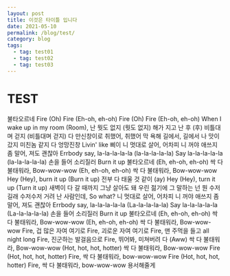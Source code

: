 ```yaml
---
layout: post
title: 이것은 타이틀 입니다
date: 2021-05-10
permalink: /blog/test/
category: blog
tags:
  - tag: test01
  - tag: test02
  - tag: test03
---
```


# TEST

불타오르네
Fire (Oh)
Fire (Eh-oh, eh-oh)
Fire (Oh)
Fire (Eh-oh, eh-oh)
When I wake up in my room (Room), 난 뭣도 없지 (뭣도 없지)
해가 지고 난 후 (후) 비틀대며 걷지 (비틀대며 걷지)
다 만신창이로 취했어, 취했어
막 욕해 길에서, 길에서
나 맛이 갔지 미친놈 같지
다 엉망진창 Livin' like 삐이
니 멋대로 살어, 어차피 니 꺼야
애쓰지 좀 말어, 져도 괜찮아
Errbody say, la-la-la-la-la (la-la-la-la-la)
Say la-la-la-la-la (la-la-la-la-la)
손을 들어 소리질러 Burn it up
불타오르네
(Eh, eh-oh, eh-oh)
싹 다 불태워라, Bow-wow-wow
(Eh, eh-oh, eh-oh)
싹 다 불태워라, Bow-wow-wow
Hey (Hey), burn it up (Burn it up)
전부 다 태울 것 같이 (ay)
Hey (Hey), turn it up (Turn it up)
새벽이 다 갈 때까지
그냥 살아도 돼 우린 젊기에
그 말하는 넌 뭔 수저길래
수저수저 거려 난 사람인데, So what?
니 멋대로 살어, 어차피 니 꺼야
애쓰지 좀 말어, 져도 괜찮아
Errbody say, la-la-la-la-la (La-la-la-la-la)
Say la-la-la-la-la (La-la-la-la-la)
손을 들어 소리질러 Burn it up
불타오르네
(Eh, eh-oh, eh-oh)
싹 다 불태워라, Bow-wow-wow
(Eh, eh-oh, eh-oh)
싹 다 불태워라, Bow-wow-wow
Fire, 겁 많은 자여 여기로
Fire, 괴로운 자여 여기로
Fire, 맨 주먹을 들고 all night long
Fire, 진군하는 발걸음으로
Fire, 뛰어봐, 미쳐버려 다 (Aww)
싹 다 불태워라, Bow-wow-wow
(Hot, hot, hot, hotter)
싹 다 불태워라, Bow-wow-wow
Fire (Hot, hot, hot, hotter)
Fire, 싹 다 불태워라, bow-wow-wow
Fire (Hot, hot, hot, hotter)
Fire, 싹 다 불태워라, bow-wow-wow
용서해줄게
